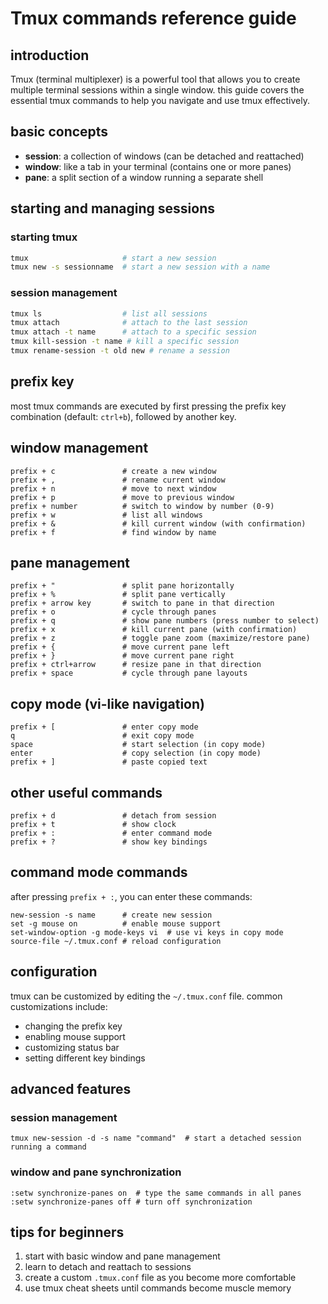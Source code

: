 # Tmux commands reference guide

## introduction

Tmux (terminal multiplexer) is a powerful tool that allows you to create multiple terminal sessions within a single window. this guide covers the essential tmux commands to help you navigate and use tmux effectively.

## basic concepts

- **session**: a collection of windows (can be detached and reattached)
- **window**: like a tab in your terminal (contains one or more panes)
- **pane**: a split section of a window running a separate shell

## starting and managing sessions

### starting tmux

```bash
tmux                     # start a new session
tmux new -s sessionname  # start a new session with a name
```

### session management

```bash
tmux ls                  # list all sessions
tmux attach              # attach to the last session
tmux attach -t name      # attach to a specific session
tmux kill-session -t name # kill a specific session
tmux rename-session -t old new # rename a session
```

## prefix key

most tmux commands are executed by first pressing the prefix key combination (default: `ctrl+b`), followed by another key.

## window management

```
prefix + c               # create a new window
prefix + ,               # rename current window
prefix + n               # move to next window
prefix + p               # move to previous window
prefix + number          # switch to window by number (0-9)
prefix + w               # list all windows
prefix + &               # kill current window (with confirmation)
prefix + f               # find window by name
```

## pane management

```
prefix + "               # split pane horizontally
prefix + %               # split pane vertically
prefix + arrow key       # switch to pane in that direction
prefix + o               # cycle through panes
prefix + q               # show pane numbers (press number to select)
prefix + x               # kill current pane (with confirmation)
prefix + z               # toggle pane zoom (maximize/restore pane)
prefix + {               # move current pane left
prefix + }               # move current pane right
prefix + ctrl+arrow      # resize pane in that direction
prefix + space           # cycle through pane layouts
```

## copy mode (vi-like navigation)

```
prefix + [               # enter copy mode
q                        # exit copy mode
space                    # start selection (in copy mode)
enter                    # copy selection (in copy mode)
prefix + ]               # paste copied text
```

## other useful commands

```
prefix + d               # detach from session
prefix + t               # show clock
prefix + :               # enter command mode
prefix + ?               # show key bindings
```

## command mode commands

after pressing `prefix + :`, you can enter these commands:

```
new-session -s name      # create new session
set -g mouse on          # enable mouse support
set-window-option -g mode-keys vi  # use vi keys in copy mode
source-file ~/.tmux.conf # reload configuration
```

## configuration

tmux can be customized by editing the `~/.tmux.conf` file. common customizations include:

- changing the prefix key
- enabling mouse support
- customizing status bar
- setting different key bindings

## advanced features

### session management

```
tmux new-session -d -s name "command"  # start a detached session running a command
```

### window and pane synchronization

```
:setw synchronize-panes on  # type the same commands in all panes
:setw synchronize-panes off # turn off synchronization
```

## tips for beginners

1. start with basic window and pane management
2. learn to detach and reattach to sessions
3. create a custom `.tmux.conf` file as you become more comfortable
4. use tmux cheat sheets until commands become muscle memory
